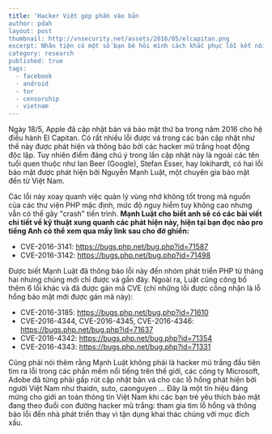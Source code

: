 ```yaml
---
title: 'Hacker Việt góp phần vào bản 
author: pdah
layout: post
thumbnail: http://vnsecurity.net/assets/2016/05/elcapitan.png
excerpt: Nhân tiện có một số bạn bè hỏi mình cách khắc phục lỗi kết nối đến Facebook trong thời gian gần đây, mình xin chia sẻ cách kích hoạt tính năng "Facebook over Tor" được tích hợp sẵn trên app Android mà ít người biết đến.
category: research
published: true
tags:
  - facebook
  - android
  - tor
  - censorship
  - vietnam
---
```


Ngày 18/5, Apple đã cập nhật bản vá bảo mật thứ ba trong năm 2016 cho hệ điều hành El Capitan. Có rất nhiều lỗi được vá trong các bản cập nhật như thế này được phát hiện và thông báo bởi các hacker mũ trắng hoạt động độc lập. Tuy nhiên điểm đáng chú ý trong lần cập nhật này là ngoài các tên tuổi quen thuộc như Ian Beer (Google), Stefan Esser, hay lokihardt, có hai lỗi bảo mật được phát hiện bởi Nguyễn Mạnh Luật, một chuyên gia bảo mật đến từ Việt Nam.

Các lỗi này xoay quanh việc quản lý vùng nhớ không tốt trong mã nguồn của các thư viện PHP mặc định, mức độ nguy hiểm tuy không cao nhưng vẫn có thể gây "crash" tiến trình. **Mạnh Luật cho biết anh sẽ có các bài viết chi tiết về kỹ thuật xung quanh các phát hiện này, hiện tại bạn đọc nào pro tiếng Anh có thể xem qua mấy link sau cho đỡ ghiền:**

* CVE-2016-3141: https://bugs.php.net/bug.php?id=71587
* CVE-2016-3142: https://bugs.php.net/bug.php?id=71498

Được biết Mạnh Luật đã thông báo lỗi này đến nhóm phát triển PHP từ tháng hai nhưng chúng mới chỉ được vá gần đây. Ngoài ra, Luật cũng công bố thêm 6 lỗi khác và đã được gán mã CVE (chỉ những lỗi được công nhận là lỗ hổng bảo mật mới được gán mã này): 

* CVE-2016-3185: https://bugs.php.net/bug.php?id=71610
* CVE-2016-4344, CVE-2016-4345, CVE-2016-4346: https://bugs.php.net/bug.php?id=71637
* CVE-2016-4342: https://bugs.php.net/bug.php?id=71354
* CVE-2016-4343: https://bugs.php.net/bug.php?id=71331

Cũng phải nói thêm rằng Mạnh Luật không phải là hacker mũ trắng đầu tiên tìm ra lỗi trong các phần mềm nổi tiếng trên thế giới, các công ty Microsoft, Adobe đã từng phải gấp rút cập nhật bản vá cho các lỗ hổng phát hiện bởi người Việt Nam như thaidn, suto, caonguyen ... Đây là một tín hiệu đáng mừng cho giới an toàn thông tin Việt Nam khi các bạn trẻ yêu thích bảo mật đang theo đuổi con đường hacker mũ trắng: tham gia tìm lỗ hổng và thông báo lỗi đến nhà phát triển thay vì tận dụng
khai thác chúng với mục đích xấu. 


